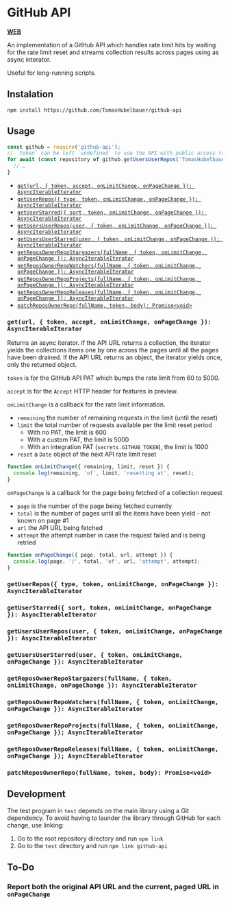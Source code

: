 # GitHub API

[**WEB**](https://tomashubelbauer.github.io/github-api)

An implementation of a GitHub API which handles rate limit hits by waiting for
the rate limit reset and streams collection results across pages using as async
interator.

Useful for long-running scripts.

## Instalation

`npm install https://github.com/TomasHubelbauer/github-api`

## Usage

```js
const github = require('github-api');
// `token` can be left `undefined` to use the API with public access rate limits
for await (const repository of github.getUsersUserRepos('TomasHubelbauer', { token })) {
  // …
}
```

- [`get(url, { token, accept, onLimitChange, onPageChange }): AsyncIterableIterator`](#geturl--token-accept-onlimitchange-onpagechange--asynciterableiterator)
- [`getUserRepos({ type, token, onLimitChange, onPageChange }): AsyncIterableIterator`](#getuserrepos-type-token-onlimitchange-onpagechange--asynciterableiterator)
- [`getUserStarred({ sort, token, onLimitChange, onPageChange }): AsyncIterableIterator`](#getuserstarred-sort-token-onlimitchange-onpagechange--asynciterableiterator)
- [`getUsersUserRepos(user, { token, onLimitChange, onPageChange }): AsyncIterableIterator`](#getusersuserreposuser--token-onlimitchange-onpagechange--asynciterableiterator)
- [`getUsersUserStarred(user, { token, onLimitChange, onPageChange }): AsyncIterableIterator`](#getusersuserstarrreduser--token-onlimitchange-onpagechange--asynciterableiterator)
- [`getReposOwnerRepoStargazers(fullName, { token, onLimitChange, onPageChange }): AsyncIterableIterator`](#getreposownerrepostargazersfullname--token-onlimitchange-onpagechange--asynciterableiterator)
- [`getReposOwnerRepoWatchers(fullName, { token, onLimitChange, onPageChange }): AsyncIterableIterator`](#getreposownerrepowatchersfullname--token-onlimitchange-onpagechange--asynciterableiterator)
- [`getReposOwnerRepoProjects(fullName, { token, onLimitChange, onPageChange }); AsyncIterableIterator`](#getreposownerrepoprojectsfullname--token-onlimitchange-onpagechange--asynciterableiterator)
- [`getReposOwnerRepoReleases(fullName, { token, onLimitChange, onPageChange }); AsyncIterableIterator`](#getreposownerreporeleasesfullname--token-onlimitchange-onpagechange--asynciterableiterator)
- [`patchReposOwnerRepo(fullName, token, body): Promise<void>`](#patchreposownerrepofullname-token-body-promisevoid)

### `get(url, { token, accept, onLimitChange, onPageChange }): AsyncIterableIterator`

Returns an async iterator. If the API URL returns a collection, the iterator yields the
collections items one by one across the pages until all the pages have been drained.
If the API URL returns an object, the iterator yields once, only the returned object.

`token` is for the GitHub API PAT which bumps the rate limit from 60 to 5000.

`accept` is for the `Accept` HTTP header for features in preview.

`onLimitChange` is a callback for the rate limit information.

- `remaining` the number of remaining requests in the limit (until the reset)
- `limit` the total number of requests available per the limit reset period
  - With no PAT, the limit is 600
  - With a custom PAT, the limit is 5000
  - With an integration PAT (`secrets.GITHUB_TOKEN`), the limit is 1000
- `reset` a `Date` object of the next API rate limit reset

```js
function onLimitChange({ remaining, limit, reset }) {
  console.log(remaining, 'of', limit, 'resetting at', reset);
}
```

`onPageChange` is a callback for the page being fetched of a collection request

- `page` is the number of the page being fetched currently
- `total` is the number of pages until all the items have been yield - not known on page #1
- `url` the API URL being fetched
- `attempt` the attempt number in case the request failed and is being retried

```js
function onPageChange({ page, total, url, attempt }) {
  console.log(page, '/', total, 'of', url, 'attempt', attempt);
}
```

### `getUserRepos({ type, token, onLimitChange, onPageChange }): AsyncIterableIterator`

### `getUserStarred({ sort, token, onLimitChange, onPageChange }): AsyncIterableIterator`

### `getUsersUserRepos(user, { token, onLimitChange, onPageChange }): AsyncIterableIterator`

### `getUsersUserStarred(user, { token, onLimitChange, onPageChange }): AsyncIterableIterator`

### `getReposOwnerRepoStargazers(fullName, { token, onLimitChange, onPageChange }): AsyncIterableIterator`

### `getReposOwnerRepoWatchers(fullName, { token, onLimitChange, onPageChange }): AsyncIterableIterator`

### `getReposOwnerRepoProjects(fullName, { token, onLimitChange, onPageChange }); AsyncIterableIterator`

### `getReposOwnerRepoReleases(fullName, { token, onLimitChange, onPageChange }); AsyncIterableIterator`

### `patchReposOwnerRepo(fullName, token, body): Promise<void>`

## Development

The test program in `test` depends on the main library using a Git dependency.
To avoid having to launder the library through GitHub for each change, use
linking:

1. Go to the root repository directory and run `npm link`
2. Go to the `test` directory and run `npm link github-api`

## To-Do

### Report both the original API URL and the current, paged URL in `onPageChange`
